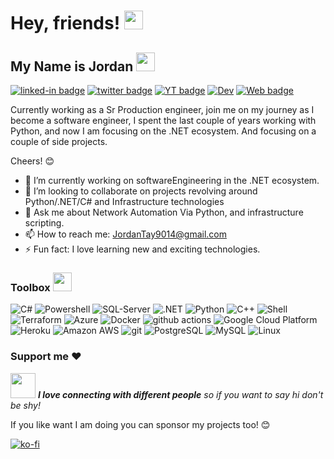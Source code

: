 <h1>Hey, friends! <img src="https://emojis.slackmojis.com/emojis/images/1536351075/4594/blob-wave.gif?1536351075" width="30"/> </h1>

## My Name is Jordan  <img src="https://media.giphy.com/media/WFZvB7VIXBgiz3oDXE/giphy.gif" width="30"> 

[![linked-in badge](https://img.shields.io/badge/JordanTaylor-2088FF?style=plastic&logo=linkedin)](https://www.linkedin.com/in/jordan-taylor-3555aba6/)
[![twitter badge](https://img.shields.io/badge/@Just_Jordan_T-2088FF?style=plastic&logo=twitter)](https://twitter.com/Just_Jordan_T)
[![YT badge](https://img.shields.io/badge/YouTube-FF0000?style=plastic&logo=youtube&logoColor=white)](https://www.youtube.com/channel/UCWMddXhNGWkzBYYS9cv-7Qg?view_as=subscriber)
[![Dev](https://img.shields.io/badge/DEV.TO-%230A0A0A.svg?&style=plastic&logo=dev-dot-to&logoColor=white)](https://dev.to/justjordant)
[![Web badge](https://img.shields.io/badge/WebSite-30302f?style=plastic&logo=google_chrome)](https://justjordant.com/)

Currently working as a Sr Production engineer, join me on my journey as I become a software engineer, I spent the last couple of years working with Python, and now I am focusing on the .NET ecosystem. And focusing on a couple of side projects.

Cheers! 😊

- 🔭 I’m currently working on softwareEngineering in the .NET ecosystem.
- 👯 I’m looking to collaborate on projects revolving around Python/.NET/C# and Infrastructure technologies 
- 💬 Ask me about Network Automation Via Python, and infrastructure scripting.
- 📫 How to reach me: JordanTay9014@gmail.com
- ⚡ Fun fact: I love learning new and exciting technologies.

### Toolbox <img src="https://media.giphy.com/media/Sw7TjgSIAli8y1xNpp/giphy.gif" width="30">

<p align="left">
  <img alt="C#" src="https://img.shields.io/badge/C%23-239120?style=plastic&logo=c-sharp&logoColor=white" />
  <img alt="Powershell" src="https://img.shields.io/badge/Powershell-0089D6?style=plastic&logo=powershell&logoColor=white" />
  <img alt="SQL-Server" src="https://img.shields.io/badge/Microsoft_SQL_Server-CC2927?style=plastic&logo=microsoft-sql-server&logoColor=white" />
  <img alt=".NET" src="https://img.shields.io/badge/.NET-5C2D91?style=plastic&logo=.net&logoColor=white" />
  <img alt="Python" src="https://img.shields.io/badge/Python-3776AB?style=plastic&logo=python&logoColor=white"/>
  <img alt="C++" src="https://img.shields.io/badge/C%2B%2B-00599C?style=plastic&logo=c%2B%2B&logoColor=white"/>
  <img alt="Shell" src="https://img.shields.io/badge/Shell_Script-121011?style=plastic&logo=gnu-bash&logoColor=white"/>
  <img alt="Terraform" src="https://img.shields.io/badge/-Terraform-623ce4?style=plastic&logo=terraform&logoColor=white" />
  <img alt="Azure" src="https://img.shields.io/badge/Microsoft_Azure-0089D6?style=plastic&logo=microsoft-azure&logoColor=white" /> 
  <img alt="Docker" src="https://img.shields.io/badge/-Docker-46a2f1?style=plastic&logo=docker&logoColor=white" />
  <img alt="github actions" src="https://img.shields.io/badge/-Github_Actions-2088FF?style=plastic&logo=github-actions&logoColor=white" />
  <img alt="Google Cloud Platform" src="https://img.shields.io/badge/-Google_Cloud_Platform-1a73e8?style=plastic&logo=google-cloud&logoColor=white" />
  <img alt="Heroku" src="https://img.shields.io/badge/Heroku-430098?style=plastic&logo=heroku&logoColor=white" />
  <img alt="Amazon AWS" src="https://img.shields.io/badge/Amazon_AWS-F37626?style=plastic&logo=amazon-aws&logoColor=white" />
  <img alt="git" src="https://img.shields.io/badge/-Git-F05032?style=plastic&logo=git&logoColor=white" />
  <img alt="PostgreSQL" src="https://img.shields.io/badge/PostgreSQL-316192?style=plastic&logo=postgresql&logoColor=white" />
  <img alt="MySQL" src="https://img.shields.io/badge/MySQL-00000F?style=plastic&logo=mysql&logoColor=white" />
  <img alt="Linux" src="https://img.shields.io/badge/-Linux-FCC624?style=plastic&logo=linux&logoColor=white" />

### Support me ❤
<img src="https://media.giphy.com/media/LnQjpWaON8nhr21vNW/giphy.gif" width="40"> <em><b>I love connecting with different people</b> so if you want to say hi don't be shy!</b></em>

  If you like want I am doing you can sponsor my projects too! 😊
  
[![ko-fi](https://ko-fi.com/img/githubbutton_sm.svg)](https://ko-fi.com/B0B84USLR)

<!--
**JustJordanT/JustJordanT** is a ✨ _special_ ✨ repository because its `README.md` (this file) appears on your GitHub profile.

Here are some ideas to get you started:

- 🔭 I’m currently working on ...
- 🌱 I’m currently learning ...
- 👯 I’m looking to collaborate on ...
- 🤔 I’m looking for help with ...
- 💬 Ask me about ...
- 📫 How to reach me: ...
- 😄 Pronouns: ...
- ⚡ Fun fact: ...

## Get in touch

![Top Languages](https://github-readme-stats.vercel.app/api/top-langs/?username=JustJordanT&layout=compact)
support
</p>
  
[![ko-fi](https://ko-fi.com/img/githubbutton_sm.svg)](https://ko-fi.com/B0B84USLR)


![GitHub stats](https://github-readme-stats.vercel.app/api/?username=JustJordanT&show_icons=true&title_color=fff&icon_color=79ff97&text_color=9f9f9f&bg_color=151515)

![GitHub langs stats](https://github-readme-stats.vercel.app/api/top-langs/?username=JustJordanT&show_icons=true&title_color=fff&icon_color=79ff97&text_color=9f9f9f&bg_color=151515&layout=compact)![GitHub stats](https://github-readme-stats.vercel.app/api/?username=JustJordanT&show_icons=true&title_color=fff&icon_color=79ff97&text_color=9f9f9f&bg_color=151515)

![GitHub langs stats](https://github-readme-stats.vercel.app/api/top-langs/?username=JustJordanT&show_icons=true&title_color=fff&icon_color=79ff97&text_color=9f9f9f&bg_color=151515&layout=compact)


-->
